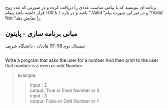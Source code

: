  برنامه ای بنویسید که با پیامی مناسب عددی را دریافت کرده و در صورتی که عدد زوج باشد و در بازه ۱
تا ۱00 قرار داشته باشد پیغام “.Valid “و در غیر این صورت پیام “!Valid Not “را نمایش دهد.



## مبانی برنامه سازی - پایتون
نیمسال دوم 98-97
هادیان - دانشگاه شریف


-------------
Write a program that asks the user for a number
And then print to the user that number is a even or odd Number

> example:
>> input : 2
>> <br>
>> output: True or Even Number or 0
>> <br>
>> input : 3
>> <br>
>> output: False or Odd Number or 1
